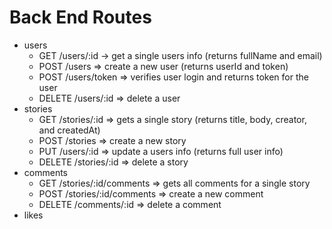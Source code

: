 # Back End Routes

* users
  * GET /users/:id -> get a single users info (returns fullName and email)
  * POST /users => create a new user (returns userId and token)
  * POST /users/token => verifies user login and returns token for the user
  * DELETE /users/:id => delete a user
* stories
  * GET /stories/:id => gets a single story (returns title, body, creator, and createdAt)
  * POST /stories => create a new story
  * PUT /users/:id => update a users info (returns full user info)
  * DELETE /stories/:id => delete a story
* comments
  * GET /stories/:id/comments => gets all comments for a single story
  * POST /stories/:id/comments => create a new comment
  * DELETE /comments/:id => delete a comment
* likes
